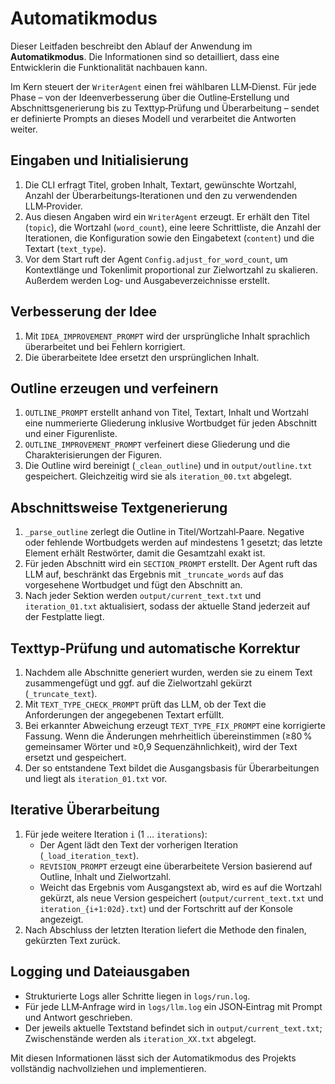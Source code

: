 # Automatikmodus

Dieser Leitfaden beschreibt den Ablauf der Anwendung im **Automatikmodus**. Die Informationen sind so detailliert, dass eine Entwicklerin die Funktionalität nachbauen kann.

Im Kern steuert der `WriterAgent` einen frei wählbaren LLM‑Dienst. Für jede Phase – von der Ideenverbesserung über die Outline‑Erstellung und Abschnittsgenerierung bis zu Texttyp‑Prüfung und Überarbeitung – sendet er definierte Prompts an dieses Modell und verarbeitet die Antworten weiter.

## Eingaben und Initialisierung
1. Die CLI erfragt Titel, groben Inhalt, Textart, gewünschte Wortzahl, Anzahl der Überarbeitungs‑Iterationen und den zu verwendenden LLM‑Provider.
2. Aus diesen Angaben wird ein `WriterAgent` erzeugt. Er erhält den Titel (`topic`), die Wortzahl (`word_count`), eine leere Schrittliste, die Anzahl der Iterationen, die Konfiguration sowie den Eingabetext (`content`) und die Textart (`text_type`).
3. Vor dem Start ruft der Agent `Config.adjust_for_word_count`, um Kontextlänge und Tokenlimit proportional zur Zielwortzahl zu skalieren. Außerdem werden Log‑ und Ausgabeverzeichnisse erstellt.

## Verbesserung der Idee
1. Mit `IDEA_IMPROVEMENT_PROMPT` wird der ursprüngliche Inhalt sprachlich überarbeitet und bei Fehlern korrigiert.
2. Die überarbeitete Idee ersetzt den ursprünglichen Inhalt.

## Outline erzeugen und verfeinern
1. `OUTLINE_PROMPT` erstellt anhand von Titel, Textart, Inhalt und Wortzahl eine nummerierte Gliederung inklusive Wortbudget für jeden Abschnitt und einer Figurenliste.
2. `OUTLINE_IMPROVEMENT_PROMPT` verfeinert diese Gliederung und die Charakterisierungen der Figuren.
3. Die Outline wird bereinigt (`_clean_outline`) und in `output/outline.txt` gespeichert. Gleichzeitig wird sie als `iteration_00.txt` abgelegt.

## Abschnittsweise Textgenerierung
1. `_parse_outline` zerlegt die Outline in Titel/Wortzahl‑Paare. Negative oder fehlende Wortbudgets werden auf mindestens 1 gesetzt; das letzte Element erhält Restwörter, damit die Gesamtzahl exakt ist.
2. Für jeden Abschnitt wird ein `SECTION_PROMPT` erstellt. Der Agent ruft das LLM auf, beschränkt das Ergebnis mit `_truncate_words` auf das vorgesehene Wortbudget und fügt den Abschnitt an.
3. Nach jeder Sektion werden `output/current_text.txt` und `iteration_01.txt` aktualisiert, sodass der aktuelle Stand jederzeit auf der Festplatte liegt.

## Texttyp‑Prüfung und automatische Korrektur
1. Nachdem alle Abschnitte generiert wurden, werden sie zu einem Text zusammengefügt und ggf. auf die Zielwortzahl gekürzt (`_truncate_text`).
2. Mit `TEXT_TYPE_CHECK_PROMPT` prüft das LLM, ob der Text die Anforderungen der angegebenen Textart erfüllt.
3. Bei erkannter Abweichung erzeugt `TEXT_TYPE_FIX_PROMPT` eine korrigierte Fassung. Wenn die Änderungen mehrheitlich übereinstimmen (≥80 % gemeinsamer Wörter und ≥0,9 Sequenzähnlichkeit), wird der Text ersetzt und gespeichert.
4. Der so entstandene Text bildet die Ausgangsbasis für Überarbeitungen und liegt als `iteration_01.txt` vor.

## Iterative Überarbeitung
1. Für jede weitere Iteration `i` (1 … `iterations`):
    - Der Agent lädt den Text der vorherigen Iteration (`_load_iteration_text`).
    - `REVISION_PROMPT` erzeugt eine überarbeitete Version basierend auf Outline, Inhalt und Zielwortzahl.
    - Weicht das Ergebnis vom Ausgangstext ab, wird es auf die Wortzahl gekürzt, als neue Version gespeichert (`output/current_text.txt` und `iteration_{i+1:02d}.txt`) und der Fortschritt auf der Konsole angezeigt.
2. Nach Abschluss der letzten Iteration liefert die Methode den finalen, gekürzten Text zurück.

## Logging und Dateiausgaben
- Strukturierte Logs aller Schritte liegen in `logs/run.log`.
- Für jede LLM‑Anfrage wird in `logs/llm.log` ein JSON‑Eintrag mit Prompt und Antwort geschrieben.
- Der jeweils aktuelle Textstand befindet sich in `output/current_text.txt`; Zwischenstände werden als `iteration_XX.txt` abgelegt.

Mit diesen Informationen lässt sich der Automatikmodus des Projekts vollständig nachvollziehen und implementieren.
